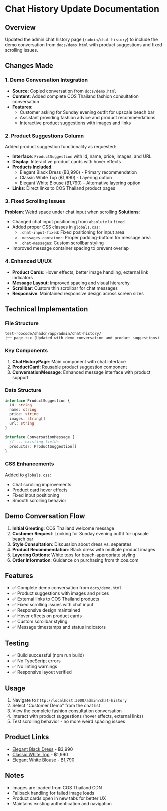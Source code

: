 # Chat History Update Documentation

## Overview
Updated the admin chat history page (`/admin/chat-history`) to include the demo conversation from `docs/demo.html` with product suggestions and fixed scrolling issues.

## Changes Made

### 1. Demo Conversation Integration
- **Source**: Copied conversation from `docs/demo.html`
- **Content**: Added complete COS Thailand fashion consultation conversation
- **Features**: 
  - Customer asking for Sunday evening outfit for upscale beach bar
  - Assistant providing fashion advice and product recommendations
  - Interactive product suggestions with images and links

### 2. Product Suggestions Column
Added product suggestion functionality as requested:
- **Interface**: `ProductSuggestion` with id, name, price, images, and URL
- **Display**: Interactive product cards with hover effects
- **Products Included**:
  - Elegant Black Dress (฿3,990) - Primary recommendation
  - Classic White Top (฿1,990) - Layering option
  - Elegant White Blouse (฿1,790) - Alternative layering option
- **Links**: Direct links to COS Thailand product pages

### 3. Fixed Scrolling Issues
**Problem**: Weird space under chat input when scrolling
**Solutions**:
- Changed chat input positioning from `absolute` to `fixed`
- Added proper CSS classes in `globals.css`:
  - `.chat-input-fixed`: Fixed positioning for input area
  - `.messages-container`: Proper padding-bottom for message area
  - `.chat-messages`: Custom scrollbar styling
- Improved message container spacing to prevent overlap

### 4. Enhanced UI/UX
- **Product Cards**: Hover effects, better image handling, external link indicators
- **Message Layout**: Improved spacing and visual hierarchy
- **Scrollbar**: Custom thin scrollbar for chat messages
- **Responsive**: Maintained responsive design across screen sizes

## Technical Implementation

### File Structure
```
test-roocode/shadcn/app/admin/chat-history/
├── page.tsx (Updated with demo conversation and product suggestions)
```

### Key Components
1. **ChatHistoryPage**: Main component with chat interface
2. **ProductCard**: Reusable product suggestion component
3. **ConversationMessage**: Enhanced message interface with product support

### Data Structure
```typescript
interface ProductSuggestion {
  id: string
  name: string
  price: string
  images: string[]
  url: string
}

interface ConversationMessage {
  // ... existing fields
  products?: ProductSuggestion[]
}
```

### CSS Enhancements
Added to `globals.css`:
- Chat scrolling improvements
- Product card hover effects
- Fixed input positioning
- Smooth scrolling behavior

## Demo Conversation Flow
1. **Initial Greeting**: COS Thailand welcome message
2. **Customer Request**: Looking for Sunday evening outfit for upscale beach bar
3. **Style Consultation**: Discussion about dress vs. separates
4. **Product Recommendation**: Black dress with multiple product images
5. **Layering Options**: White tops for beach-appropriate styling
6. **Order Information**: Guidance on purchasing from th.cos.com

## Features
- ✅ Complete demo conversation from `docs/demo.html`
- ✅ Product suggestions with images and prices
- ✅ External links to COS Thailand products
- ✅ Fixed scrolling issues with chat input
- ✅ Responsive design maintained
- ✅ Hover effects on product cards
- ✅ Custom scrollbar styling
- ✅ Message timestamps and status indicators

## Testing
- ✅ Build successful (npm run build)
- ✅ No TypeScript errors
- ✅ No linting warnings
- ✅ Responsive layout verified

## Usage
1. Navigate to `http://localhost:3000/admin/chat-history`
2. Select "Customer Demo" from the chat list
3. View the complete fashion consultation conversation
4. Interact with product suggestions (hover effects, external links)
5. Test scrolling behavior - no more weird spacing issues

## Product Links
- [Elegant Black Dress](https://th.cos.com/th_en/1283683001.html) - ฿3,990
- [Classic White Top](https://th.cos.com/th_en/1271627001.html) - ฿1,990  
- [Elegant White Blouse](https://th.cos.com/th_en/1221948002.html) - ฿1,790

## Notes
- Images are loaded from COS Thailand CDN
- Fallback handling for failed image loads
- Product cards open in new tabs for better UX
- Maintains existing authentication and navigation